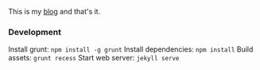 This is my [blog](http://railsguides.net) and that's it.

### Development

Install grunt: `npm install -g grunt`
Install dependencies: `npm install`
Build assets: `grunt recess`
Start web server: `jekyll serve`
